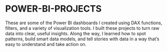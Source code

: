 # POWER-BI-PROJECTS
These are some of the Power BI dashboards I created using DAX functions, filters, and a variety of visualization tools. I built these projects to turn raw data into clear, useful insights. Along the way, I learned how to spot patterns, build smart data models, and tell stories with data in a way that’s easy to understand and take action on.
